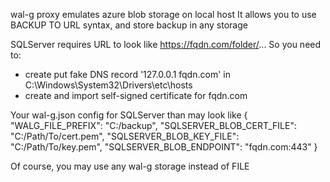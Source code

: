 wal-g proxy emulates azure blob storage on local host
It allows you to use BACKUP TO URL syntax, and store backup in any storage

SQLServer requires URL to look like https://fqdn.com/folder/...
So you need to:
* create put fake DNS record '127.0.0.1 fqdn.com' in C:\Windows\System32\Drivers\etc\hosts
* create and import self-signed certificate for fqdn.com

Your wal-g.json config for SQLServer than may look like
    {
    "WALG_FILE_PREFIX": "C:/backup",
    "SQLSERVER_BLOB_CERT_FILE": "C:/Path/To/cert.pem",
    "SQLSERVER_BLOB_KEY_FILE":  "C:/Path/To/key.pem",
    "SQLSERVER_BLOB_ENDPOINT":  "fqdn.com:443"
    }

Of course, you may use any wal-g storage instead of FILE
